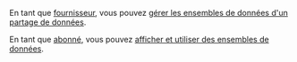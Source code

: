 En tant que [fournisseur](hdx1681040827922.md), vous pouvez [gérer les ensembles de données d'un partage de données](rfg1681040443995.md).

En tant que [abonné](hdx1681040827922.md), vous pouvez [afficher et utiliser des ensembles de données](hfx1686247226223.md).
